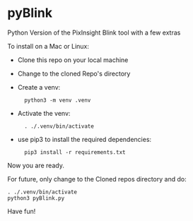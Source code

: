 # pyBlink
Python Version of the PixInsight Blink tool with a few extras 

To install on a Mac or Linux:

- Clone this repo on your local machine
- Change to the cloned Repo's directory
- Create a venv:

        python3 -m venv .venv
- Activate the venv:

        . ./.venv/bin/activate
- use pip3 to install the required dependencies: 

        pip3 install -r requirements.txt

Now you are ready.

For future, only change to the Cloned repos directory and do:

    . ./.venv/bin/activate
    python3 pyBlink.py

Have fun!


